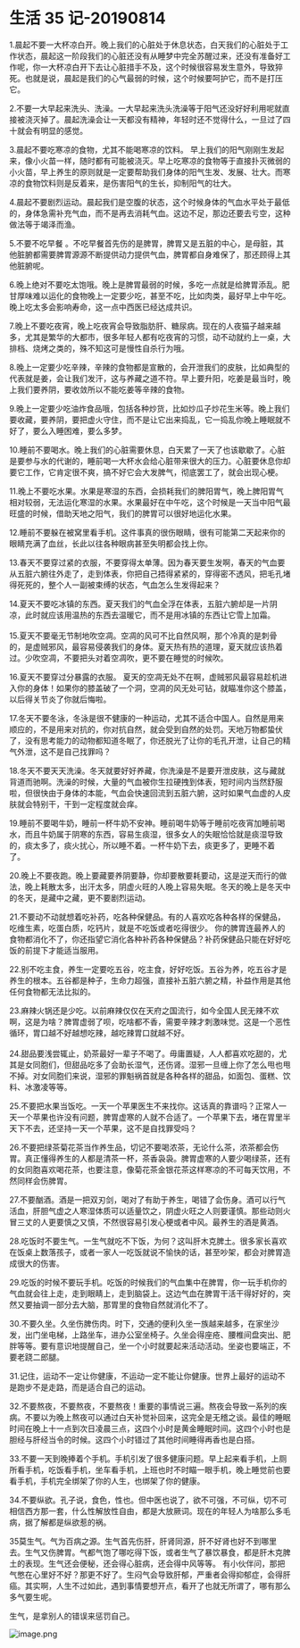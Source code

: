 # 生活 35 记-20190814

1.晨起不要一大杯凉白开。晚上我们的心脏处于休息状态，白天我们的心脏处于工作状态，晨起这一阶段我们的心脏还没有从睡梦中完全苏醒过来，还没有准备好工作呢，你一大杯凉白开下去让心脏措手不及，这个时候很容易发生意外，导致猝死。也就是说，晨起是我们的心气最弱的时候，这个时候要呵护它，而不是打压它。 

2.不要一大早起来洗头、洗澡。一大早起来洗头洗澡等于阳气还没好好利用呢就直接被浇灭掉了。晨起洗澡会让一天都没有精神，年轻时还不觉得什么，一旦过了四十就会有明显的感觉。 

3.晨起不要吃寒凉的食物，尤其不能喝寒凉的饮料。 早上我们的阳气刚刚生发起来，像小火苗一样，随时都有可能被浇灭。早上吃寒凉的食物等于直接扑灭微弱的小火苗，早上养生的原则就是一定要帮助我们身体的阳气生发、发展、壮大。而寒凉的食物饮料则是反着来，是伤害阳气的生长，抑制阳气的壮大。  

4.晨起不要剧烈运动。晨起我们是空腹的状态，这个时候身体的气血水平处于最低的，身体急需补充气血，而不是再去消耗气血。这边不足，那边还要去亏空，这种做法等于竭泽而渔。 

5.不要不吃早餐 。不吃早餐首先伤的是脾胃，脾胃又是五脏的中心，是母脏，其他脏腑都需要脾胃源源不断提供动力提供气血，脾胃都自身难保了，那还顾得上其他脏腑呢。  

6.晚上绝对不要吃太饱哦。晚上是脾胃最弱的时候，多吃一点就是给脾胃添乱。肥甘厚味难以运化的食物晚上一定要少吃，甚至不吃，比如肉类，最好早上中午吃。晚上吃太多会影响寿命，这一点中西医已经达成共识。 

7.晚上不要吃夜宵，晚上吃夜宵会导致脂肪肝、糖尿病。现在的人夜猫子越来越多，尤其是繁华的大都市，很多年轻人都有吃夜宵的习惯，动不动就约上一桌，大排档、烧烤之类的，殊不知这可是慢性自杀行为哦。

8.晚上一定要少吃辛辣，辛辣的食物都是宣散的，会开泄我们的皮肤，比如典型的代表就是姜，会让我们发汗，这与养藏之道不符。早上要升阳，吃姜是最当时，晚上我们要养阴，要收敛所以不能吃姜等辛辣的食物。

9.晚上一定要少吃油炸食品哦，包括各种炒货，比如炒瓜子炒花生米等。晚上我们要收藏，要养阴，要把虚火守住，而不是让它出来捣乱，它一捣乱你晚上睡眠就不好了，要么入睡困难，要么多梦。 

10.睡前不要喝水。晚上我们的心脏需要休息，白天累了一天了也该歇歇了。心脏是要参与水的代谢的，睡前喝一大杯水会给心脏带来很大的压力。心脏要休息你却要它工作，它肯定很不爽，搞不好它会大发脾气，彻底罢工了，就会出现心梗。  

11.晚上不要吃水果。水果是寒湿的东西，会损耗我们的脾阳胃气，晚上脾阳胃气相对较弱，无法运化寒湿的水果。水果最好在中午吃，这个时候是一天当中阳气最旺盛的时候，借助天地之阳气，我们的脾胃可以很好地运化水果。

12.睡前不要躲在被窝里看手机。这件事真的很伤眼睛，很有可能第二天起来你的眼睛充满了血丝，长此以往各种眼病甚至失明都会找上你。 

13.春天不要穿过紧的衣服，不要穿得太单薄。因为春天要生发啊，春天的气血要从五脏六腑往外走了，走到体表，你把自己捂得紧紧的，穿得密不透风，把毛孔堵得死死的，整个人一副被束缚的状态，气血怎么生发得起来？ 

14.夏天不要吃冰镇的东西。夏天我们的气血全浮在体表，五脏六腑却是一片阴凉，此时就应该用温热的东西去温暖它，而不是用冰镇的东西让它雪上加霜。<br /> <br />15.夏天不要毫无节制地吹空凋。空凋的风可不比自然风啊，那个冷真的是刺骨的，是虚贼邪风，最容易侵袭我们的身体。夏天热有热的道理，夏天就应该热着过。少吹空凋，不要把头对着空凋吹，更不要在睡觉的时候吹。  

16.夏天不要穿过分暴露的衣服。 夏天的空凋无处不在啊，虚贼邪风最容易趁机进入你的身体！如果你的膝盖破了一个洞，空凋的风无处可钻，就瞄准你这个膝盖，以后得关节炎了你就后悔啦。  

17.冬天不要冬泳，冬泳是很不健康的一种运动，尤其不适合中国人。自然是用来顺应的，不是用来对抗的，你对抗自然，就会受到自然的处罚。天地万物都蛰伏了，没有思考能力的动物都知道冬眠了，你还脱光了让你的毛孔开泄，让自己的精气外泄，这不是自己找罪吗？

18.冬天不要天天洗澡。冬天就要好好养藏，你洗澡是不是要开泄皮肤，这与藏就背道而驰啊。洗澡的时候，大量的气血被你生拉硬拽到体表，短时间内当然舒服啦，但很快由于身体的本能，气血会快速回流到五脏六腑，这时如果气血虚的人皮肤就会特别干，干到一定程度就会痒。 

19.睡前不要喝牛奶，睡前一杯牛奶不安神。睡前喝牛奶等于睡前吃夜宵加睡前喝水，而且牛奶属于阴寒的东西，容易生痰湿，很多女人的失眠恰恰就是痰湿导致的，痰太多了，痰火扰心，所以睡不着。一杯牛奶下去，痰更多了，更睡不着了。  

20.晚上不要夜跑。晚上要藏要养阴要静，你却要散要耗要动，这是逆天而行的做法，晚上耗散太多，出汗太多，阴虚火旺的人晚上容易失眠。冬天的晚上是冬天中的冬天，是藏中之藏，更不要剧烈运动。 

21.不要动不动就想着吃补药，吃各种保健品。有的人喜欢吃各种各样的保健品，吃维生素，吃蛋白质，吃钙片，就是不吃饭或者吃得很少。 你的脾胃连最养人的食物都消化不了，你还指望它消化各种补药各种保健品？补药保健品只能在好好吃饭的前提下才能适当服用。  

22.别不吃主食，养生一定要吃五谷，吃主食，好好吃饭。五谷为养，吃五谷才是养生的根本。五谷都是种子，生命力超强，直接补五脏六腑之精，补益作用是其他任何食物都无法比拟的。

23.麻辣火锅还是少吃。以前麻辣仅仅在天府之国流行，如今全国人民无辣不欢啊，这是为啥？脾胃虚弱了呗，吃啥都不香，需要辛辣才刺激味觉。这是一个恶性循环，胃口越不好越想吃辣，越吃辣胃口就越不好。<br /> <br />24.甜品要浅尝辄止，奶茶最好一辈子不喝了。毋庸置疑，人人都喜欢吃甜的，尤其是女同胞们，但甜品吃多了会助长湿气，还伤肾。湿邪一旦缠上你了怎么甩也甩不掉。对女同胞们来说，湿邪的罪魁祸首就是各种各样的甜品，如面包、蛋糕、饮料、冰激凌等等。 

25.不要把水果当饭吃。一天一个苹果医生不来找你。这话真的靠谱吗？正常人一天一个苹果也许没有问题，脾胃虚寒的人就不合适了。一个苹果下去，堵在胃里半天下不去，还坚持一天一个苹果，这不是自找罪受吗？ 

26.不要把绿茶菊花茶当作养生品，切记不要喝浓茶，无论什么茶，浓茶都会伤胃。真正懂得养生的人都是清茶一杯，茶香袅袅。脾胃虚寒的人要少喝绿茶，还有的女同胞喜欢喝花茶，也要注意，像菊花茶金银花茶这样寒凉的不可每天饮用，不然同样会伤脾胃。 

27.不要酗酒。酒是一把双刃剑，喝对了有助于养生，喝错了会伤身。酒可以行气活血，肝胆气虚之人寒湿体质可以适量饮之，阴虚火旺之人则要谨慎。那些动则火冒三丈的人更要慎之又慎，不然很容易引发心梗或者中风。最养生的酒是黄酒。

28.吃饭时不要生气。一生气就吃不下饭，为何？这叫肝木克脾土。很多家长喜欢在饭桌上数落孩子，或者一家人一吃饭就说不愉快的话，甚至吵架，都会对脾胃造成很大的伤害。

29.吃饭的时候不要玩手机。吃饭的时候我们的气血集中在脾胃，你一玩手机你的气血就会往上走，走到眼睛上，走到脑袋上。这边气血在脾胃干活干得好好的，突然又要抽调一部分去大脑，那胃里的食物自然就消化不了。 

30.不要久坐。久坐伤脾伤肉。时下，交通的便利久坐一族越来越多，在家坐沙发，出门坐电梯，上路坐车，进办公室坐椅子。久坐会得座疮、腰椎间盘突出、肥胖等等。要有意识地提醒自己，坐一个小时就要起来活动活动。坐姿也要端正，不要老跷二郎腿。 

31.记住，运动不一定让你健康，不运动一定不能让你健康。世界上最好的运动不是跑步不是走路，而是适合自己的运动。 

32.不要熬夜，不要熬夜，不要熬夜！重要的事情说三遍。熬夜会导致一系列的疾病。不要以为晚上熬夜可以通过白天补觉补回来，这完全是无稽之谈。最佳的睡眠时间在晚上十一点到次日凌晨三点，这四个小时是黄金睡眠时间。这四个小时也是胆经与肝经当令的时候。这四个小时错过了其他时间睡得再香也是白搭。 

33.不要一天到晚捧着个手机。手机引发了很多健康问题。早上起来看手机，上厕所看手机，吃饭看手机，坐车看手机，上班也时不时瞄一眼手机，晚上睡觉前也要看手机，手机完全绑架了你的人生，也绑架了你的健康。 

34.不要纵欲。孔子说，食色，性也。但中医也说了，欲不可强，不可纵，切不可相信西方那一套，什么性解放性自由，都是大放厥词。现在的年轻人为啥那么多毛病，据了解都是纵欲惹的祸。 

35莫生气。气为百病之源。生气首先伤肝，肝肾同源，肝不好肾也好不到哪里去。生气又伤脾胃。气都气饱了哪吃得下饭，或者生气了暴饮暴食，都是肝木克脾土的表现。生气还会便秘，还会得心脏病，还会得中风等等。 有小伙伴问，那把气憋在心里好不好？那更不好了。生闷气会导致肝郁，严重者会得抑郁症，会得肝癌。其实啊，人生不过如此，遇到事情要想开点，看开了也就无所谓了，哪有那么多气要生呢。 

生气，是拿别人的错误来惩罚自己。

![image.png](https://cdn.nlark.com/yuque/0/2019/png/101800/1565779228374-2ba5187d-f056-43e5-8887-16374186989a.png#align=left&display=inline&height=3187&name=image.png&originHeight=3187&originWidth=1381&size=822408&status=done&width=1381)
